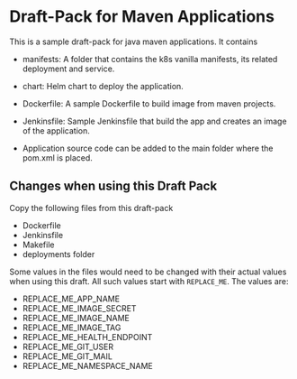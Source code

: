# Draft-Pack for Maven Applications

This is a sample draft-pack for java maven applications. It contains

- manifests: A folder that contains the k8s vanilla manifests, its related deployment and service.

- chart: Helm chart to deploy the application.

- Dockerfile: A sample Dockerfile to build image from maven projects.

- Jenkinsfile: Sample Jenkinsfile that build the app and creates an image of the application.

- Application source code can be added to the main folder where the pom.xml is placed.


## Changes when using this Draft Pack

Copy the following files from this draft-pack
- Dockerfile
- Jenkinsfile
- Makefile
- deployments folder

Some values in the files would need to be changed with their actual values when using this draft. All such values start with `REPLACE_ME`. The values are:

- REPLACE_ME_APP_NAME
- REPLACE_ME_IMAGE_SECRET
- REPLACE_ME_IMAGE_NAME
- REPLACE_ME_IMAGE_TAG
- REPLACE_ME_HEALTH_ENDPOINT
- REPLACE_ME_GIT_USER
- REPLACE_ME_GIT_MAIL
- REPLACE_ME_NAMESPACE_NAME
